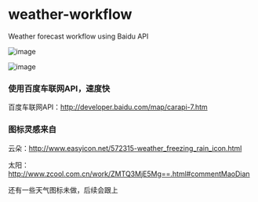 weather-workflow
================

Weather forecast workflow using Baidu API

![image](https://github.com/wensonsmith/weather-workflow/raw/master/baidu_weather.png)  

![image](https://github.com/wensonsmith/weather-workflow/raw/master/baidu_weather-2.png)

### 使用百度车联网API，速度快

百度车联网API：http://developer.baidu.com/map/carapi-7.htm


### 图标灵感来自

云朵：http://www.easyicon.net/572315-weather_freezing_rain_icon.html

太阳：http://www.zcool.com.cn/work/ZMTQ3MjE5Mg==.html#commentMaoDian

还有一些天气图标未做，后续会跟上

